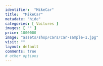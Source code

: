 ```yaml
---
identifier:  "MikeCar"
title:  "MikeCar"
metadate: "hide"
categories: [ Voitures ]
images: [ "" ]
price: 1000000
image: "assets/shop/cars/car-sample-1.jpg"
visit: ""
layout: default
comments: true
# other options
---
```


